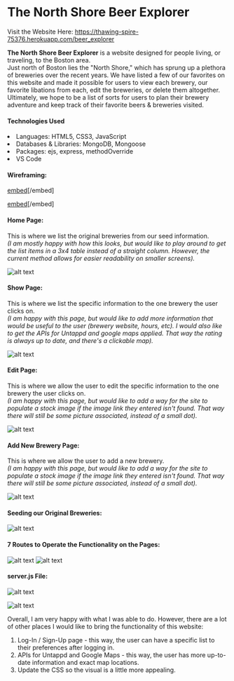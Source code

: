 # The North Shore Beer Explorer

Visit the Website Here: https://thawing-spire-75376.herokuapp.com/beer_explorer

<strong>The North Shore Beer Explorer</strong> is a website designed for people living, or traveling, to the Boston area.<br> Just north of Boston lies the "North Shore," which has sprung up a plethora of breweries over the recent years. We have listed a few of our favorites on this website and made it possible for users to view each brewery, our favorite libations from each, edit the breweries, or delete them altogether. Ultimately, we hope to be a list of sorts for users to plan their brewery adventure and keep track of their favorite beers & breweries visited.

<h4>Technologies Used</h4>
<li>Languages: HTML5, CSS3, JavaScript</li>
<li>Databases & Libraries: MongoDB, Mongoose</li>
<li>Packages: ejs, express, methodOverride</li>
<li>VS Code</li>

<h4>Wireframing:</h4>

[embed](https://github.com/ajhutchins/beer_explorer/blob/main/NS_Beer_Explorer_Outline.pdf)[/embed]

[embed](https://github.com/ajhutchins/beer_explorer/blob/main/NS_Beer_Explorer_Untappd.pdf)[/embed]

<h4>Home Page:</h4>
This is where we list the original breweries from our seed information.<br>
<em>(I am mostly happy with how this looks, but would like to play around to get the list items in a 3x4 table instead of a straight column. However, the current method allows for easier readability on smaller screens).</em>

![alt text](https://github.com/ajhutchins/beer_explorer/blob/main/Screen%20Shot%202021-03-04%20at%2010.18.44%20AM.png)


<h4>Show Page:</h4>
This is where we list the specific information to the one brewery the user clicks on.<br>
<em>(I am happy with this page, but would like to add more information that would be useful to the user (brewery website, hours, etc). I would also like to get the APIs for Untappd and google maps applied. That way the rating is always up to date, and there's a clickable map).</em>

![alt text](https://github.com/ajhutchins/beer_explorer/blob/main/Screen%20Shot%202021-03-04%20at%2010.19.24%20AM.png)


<h4>Edit Page:</h4>
This is where we allow the user to edit the specific information to the one brewery the user clicks on.<br>
<em>(I am happy with this page, but would like to add a way for the site to populate a stock image if the image link they entered isn't found. That way there will still be some picture associated, instead of a small dot).</em>

![alt text](https://github.com/ajhutchins/beer_explorer/blob/main/Screen%20Shot%202021-03-04%20at%2010.19.35%20AM.png)


<h4>Add New Brewery Page:</h4>
This is where we allow the user to add a new brewery.<br>
<em>(I am happy with this page, but would like to add a way for the site to populate a stock image if the image link they entered isn't found. That way there will still be some picture associated, instead of a small dot).</em>

![alt text](https://github.com/ajhutchins/beer_explorer/blob/main/Screen%20Shot%202021-03-04%20at%2010.19.57%20AM.png)

<h4>Seeding our Original Breweries:</h4>

![alt text](https://github.com/ajhutchins/beer_explorer/blob/main/Screen%20Shot%202021-03-04%20at%2010.20.27%20AM.png)

<h4>7 Routes to Operate the Functionality on the Pages:</h4>

![alt text](https://github.com/ajhutchins/beer_explorer/blob/main/Screen%20Shot%202021-03-04%20at%2010.20.42%20AM.png)
![alt text](https://github.com/ajhutchins/beer_explorer/blob/main/Screen%20Shot%202021-03-04%20at%2010.20.50%20AM.png)

<h4>server.js File:</h4>

![alt text](https://github.com/ajhutchins/beer_explorer/blob/main/Screen%20Shot%202021-03-04%20at%2010.21.10%20AM.png)

![alt text](https://github.com/ajhutchins/beer_explorer/blob/main/Screen%20Shot%202021-03-04%20at%2010.21.21%20AM.png)

Overall, I am very happy with what I was able to do. However, there are a lot of other places I would like to bring the functionality of this website:<br>
1. Log-In / Sign-Up page - this way, the user can have a specific list to their preferences after logging in.
2. APIs for Untappd and Google Maps - this way, the user has more up-to-date information and exact map locations.
3. Update the CSS so the visual is a little more appealing.
